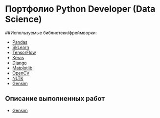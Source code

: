 # Портфолио Python Developer (Data Science)##Используемые библиотеки/фреймворки:- [Pandas](https://pandas.pydata.org/)- [SkLearn](https://scikit-learn.org/stable/index.html)- [TensorFlow](https://www.tensorflow.org/)- [Keras](https://keras.io/)- [Django](https://www.djangoproject.com/)- [Matplotlib](https://matplotlib.org/l)- [OpenCV](https://opencv.org/)- [NLTK](https://www.nltk.org/)- [Gensim](https://radimrehurek.com/gensim/)## Описание выполненных работ- [Gensim](https://github.com/JellyWilliam/Portfolio/)